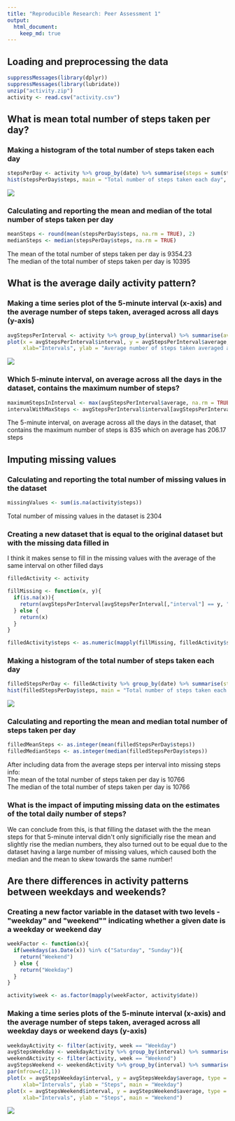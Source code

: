 ```yaml
---
title: "Reproducible Research: Peer Assessment 1"
output: 
  html_document:
    keep_md: true
---
```




## Loading and preprocessing the data

```r
suppressMessages(library(dplyr))
suppressMessages(library(lubridate))
unzip("activity.zip")
activity <- read.csv("activity.csv")
```
## What is mean total number of steps taken per day?

### Making a histogram of the total number of steps taken each day


```r
stepsPerDay <- activity %>% group_by(date) %>% summarise(steps = sum(steps, na.rm = TRUE))
hist(stepsPerDay$steps, main = "Total number of steps taken each day", xlab = "Steps")
```

![](instructions_fig/steps_histogram-1.png)<!-- -->

### Calculating and reporting the mean and median of the total number of steps taken per day


```r
meanSteps <- round(mean(stepsPerDay$steps, na.rm = TRUE), 2)
medianSteps <- median(stepsPerDay$steps, na.rm = TRUE)
```

The mean of the total number of steps taken per day is 9354.23  
The median of the total number of steps taken per day is 10395

## What is the average daily activity pattern?

### Making a time series plot of the 5-minute interval (x-axis) and the average number of steps taken, averaged across all days (y-axis)


```r
avgStepsPerInterval <- activity %>% group_by(interval) %>% summarise(average = mean(steps, na.rm = TRUE))
plot(x = avgStepsPerInterval$interval, y = avgStepsPerInterval$average, type = "l", 
     xlab="Intervals", ylab = "Average number of steps taken averaged across all days")
```

![](instructions_fig/average_activity-1.png)<!-- -->

### Which 5-minute interval, on average across all the days in the dataset, contains the maximum number of steps?


```r
maximumStepsInInterval <- max(avgStepsPerInterval$average, na.rm = TRUE)
intervalWithMaxSteps <- avgStepsPerInterval$interval[avgStepsPerInterval$average == maximumStepsInInterval]
```

The 5-minute interval, on average across all the days in the dataset,
that contains the maximum number of steps is 835
which on average has 206.17 steps

## Imputing missing values

### Calculating and reporting the total number of missing values in the dataset


```r
missingValues <- sum(is.na(activity$steps))
```

Total number of missing values in the dataset is 2304

### Creating a new dataset that is equal to the original dataset but with the missing data filled in

I think it makes sense to fill in the missing values with the average of the same interval on other filled days


```r
filledActivity <- activity

fillMissing <- function(x, y){
  if(is.na(x)){
    return(avgStepsPerInterval[avgStepsPerInterval[,"interval"] == y, "average"])
  } else {
    return(x)
  }
}

filledActivity$steps <- as.numeric(mapply(fillMissing, filledActivity$steps, filledActivity$interval))
```

### Making a histogram of the total number of steps taken each day


```r
filledStepsPerDay <- filledActivity %>% group_by(date) %>% summarise(steps = sum(steps))
hist(filledStepsPerDay$steps, main = "Total number of steps taken each day", xlab = "Steps")
```

![](instructions_fig/filled_steps_histogram-1.png)<!-- -->

### Calculating and reporting the mean and median total number of steps taken per day


```r
filledMeanSteps <- as.integer(mean(filledStepsPerDay$steps))
filledMedianSteps <- as.integer(median(filledStepsPerDay$steps))
```

After including data from the average steps per interval into missing steps info:  
The mean of the total number of steps taken per day is 10766  
The median of the total number of steps taken per day is 10766

### What is the impact of imputing missing data on the estimates of the total daily number of steps?

We can conclude from this, is that filling the dataset with the the mean steps
for that 5-minute interval didn't only significially rise the mean and slightly
rise the median numbers, they also turned out to be equal due to the dataset
having a large number of missing values, which caused both the median and the mean
to skew towards the same number!

## Are there differences in activity patterns between weekdays and weekends?

### Creating a new factor variable in the dataset with two levels - "weekday" and "weekend"" indicating whether a given date is a weekday or weekend day


```r
weekFactor <- function(x){
  if(weekdays(as.Date(x)) %in% c("Saturday", "Sunday")){
    return("Weekend")
  } else {
    return("Weekday")
  }
}

activity$week <- as.factor(mapply(weekFactor, activity$date))
```

### Making a time series plots of the 5-minute interval (x-axis) and the average number of steps taken, averaged across all weekday days or weekend days (y-axis)


```r
weekdayActivity <- filter(activity, week == "Weekday")
avgStepsWeekday <- weekdayActivity %>% group_by(interval) %>% summarise(average = mean(steps, na.rm = TRUE))
weekendActivity <- filter(activity, week == "Weekend")
avgStepsWeekend <- weekendActivity %>% group_by(interval) %>% summarise(average = mean(steps, na.rm = TRUE))
par(mfrow=c(2,1))
plot(x = avgStepsWeekday$interval, y = avgStepsWeekday$average, type = "l",
     xlab="Intervals", ylab = "Steps", main = "Weekday")
plot(x = avgStepsWeekend$interval, y = avgStepsWeekend$average, type = "l",
     xlab="Intervals", ylab = "Steps", main = "Weekend")
```

![](instructions_fig/week_activity-1.png)<!-- -->
